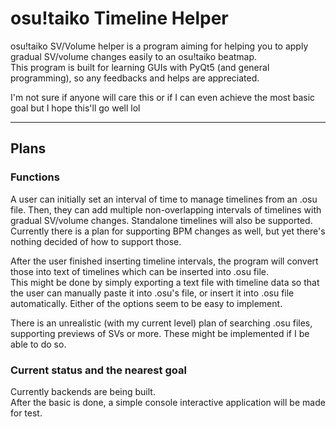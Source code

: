 # osu!taiko Timeline Helper
osu!taiko SV/Volume helper is a program aiming for helping you to apply gradual SV/volume changes easily to an osu!taiko beatmap.  
This program is built for learning GUIs with PyQt5 (and general programming), so any feedbacks and helps are appreciated.

I'm not sure if anyone will care this or if I can even achieve the most basic goal but I hope this'll go well lol

-------------

## Plans
### Functions
A user can initially set an interval of time to manage timelines from an .osu file. Then, they can add multiple non-overlapping intervals of timelines with gradual SV/volume changes. Standalone timelines will also be supported.  
Currently there is a plan for supporting BPM changes as well, but yet there's nothing decided of how to support those.

After the user finished inserting timeline intervals, the program will convert those into text of timelines which can be inserted into .osu file.  
This might be done by simply exporting a text file with timeline data so that the user can manually paste it into .osu's file, or insert it into .osu file automatically. Either of the options seem to be easy to implement.

There is an unrealistic (with my current level) plan of searching .osu files, supporting previews of SVs or more. These might be implemented if I be able to do so.

### Current status and the nearest goal
Currently backends are being built.  
After the basic is done, a simple console interactive application will be made for test.